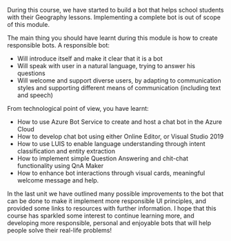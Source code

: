 During this course, we have started to build a bot that helps school students with their Geography lessons. Implementing a complete bot is out of scope of this module.

The main thing you should have learnt during this module is how to create responsible bots. A responsible bot:

- Will introduce itself and make it clear that it is a bot
- Will speak with user in a natural language, trying to answer his questions
- Will welcome and support diverse users, by adapting to communication styles and supporting different means of communication (including text and speech)

From technological point of view, you have learnt:

- How to use Azure Bot Service to create and host a chat bot in the Azure Cloud
- How to develop chat bot using either Online Editor, or Visual Studio 2019
- How to use LUIS to enable language understanding through intent classification and entity extraction
- How to implement simple Question Answering and chit-chat functionality using QnA Maker
- How to enhance bot interactions through visual cards, meaningful welcome message and help.

In the last unit we have outlined many possible improvements to the bot that can be done to make it implement more responsible UI principles, and provided some links to resources with further information. I hope that this course has sparkled some interest to continue learning more, and developing more responsible, personal and enjoyable bots that will help people solve their real-life problems!
